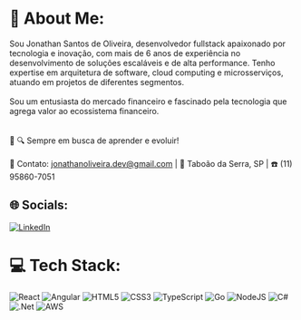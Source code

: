 # 🚀 About Me:
Sou Jonathan Santos de Oliveira, desenvolvedor fullstack apaixonado por tecnologia e inovação, com mais de 6 anos de experiência no desenvolvimento de soluções escaláveis e de alta performance. Tenho expertise em arquitetura de software, cloud computing e microsserviços, atuando em projetos de diferentes segmentos.<br><br> Sou um entusiasta do mercado financeiro e fascinado pela tecnologia que agrega valor ao ecossistema financeiro.<br><br><br>🚀 🔍 Sempre em busca de aprender e evoluir!<br><br>📩 Contato: jonathanoliveira.dev@gmail.com | 📍 Taboão da Serra, SP | ☎️ (11) 95860-7051


## 🌐 Socials:
[![LinkedIn](https://img.shields.io/badge/LinkedIn-%230077B5.svg?logo=linkedin&logoColor=white)](https://linkedin.com/in/https://www.linkedin.com/in/jonathan-santos-de-oliveira-769685288/) 

# 💻 Tech Stack:
![React](https://img.shields.io/badge/react-%2320232a.svg?style=for-the-badge&logo=react&logoColor=%2361DAFB) ![Angular](https://img.shields.io/badge/angular-%23DD0031.svg?style=for-the-badge&logo=angular&logoColor=white) ![HTML5](https://img.shields.io/badge/html5-%23E34F26.svg?style=for-the-badge&logo=html5&logoColor=white) ![CSS3](https://img.shields.io/badge/css3-%231572B6.svg?style=for-the-badge&logo=css3&logoColor=white) ![TypeScript](https://img.shields.io/badge/typescript-%23007ACC.svg?style=for-the-badge&logo=typescript&logoColor=white) ![Go](https://img.shields.io/badge/go-%2300ADD8.svg?style=for-the-badge&logo=go&logoColor=white) ![NodeJS](https://img.shields.io/badge/node.js-6DA55F?style=for-the-badge&logo=node.js&logoColor=white)  ![C#](https://img.shields.io/badge/c%23-%23239120.svg?style=for-the-badge&logo=csharp&logoColor=white) ![.Net](https://img.shields.io/badge/.NET-5C2D91?style=for-the-badge&logo=.net&logoColor=white) ![AWS](https://img.shields.io/badge/AWS-%23FF9900.svg?style=for-the-badge&logo=amazon-aws&logoColor=white)  

<!-- Proudly created with GPRM ( https://gprm.itsvg.in ) -->
